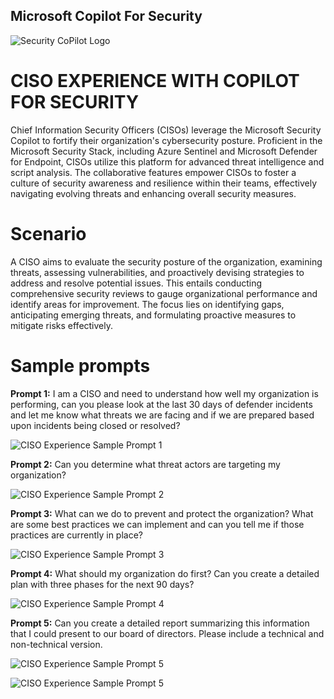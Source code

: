 ## Microsoft Copilot For Security 
![Security CoPilot Logo](https://github.com/Azure/Copilot-For-Security/blob/main/Images/ic_fluent_copilot_64_64%402x.png)

# CISO EXPERIENCE WITH COPILOT FOR SECURITY 

Chief Information Security Officers (CISOs) leverage the Microsoft Security Copilot to fortify their organization's cybersecurity posture. Proficient in the Microsoft Security Stack, including Azure Sentinel and Microsoft Defender for Endpoint, CISOs utilize this platform for advanced threat intelligence and script analysis. The collaborative features empower CISOs to foster a culture of security awareness and resilience within their teams, effectively navigating evolving threats and enhancing overall security measures.

# Scenario
A CISO aims to evaluate the security posture of the organization, examining threats, assessing vulnerabilities, and proactively devising strategies to address and resolve potential issues. This entails conducting comprehensive security reviews to gauge organizational performance and identify areas for improvement. The focus lies on identifying gaps, anticipating emerging threats, and formulating proactive measures to mitigate risks effectively.

# Sample prompts
**Prompt 1:** I am a CISO and need to understand how well my organization is performing, can you please look at the last 30 days of defender incidents and let me know what threats we are facing and if we are prepared based upon incidents being closed or resolved?

![CISO Experience Sample Prompt 1](https://github.com/Azure/Copilot-For-Security/raw/main/Sample%20Prompts/Ciso%20Experience%20Sample%20Prompts/Prompt%20pics/ciso%20Pic%20prompt%201.png)

**Prompt 2:** Can you determine what threat actors are targeting my organization?

![CISO Experience Sample Prompt 2](https://github.com/Azure/Copilot-For-Security/raw/main/Sample%20Prompts/Ciso%20Experience%20Sample%20Prompts/Prompt%20pics/Ciso%20pic%20prompt%202.png)

**Prompt 3:** What can we do to prevent and protect the organization? What are some best practices we can implement and can you tell me if those practices are currently in place?

![CISO Experience Sample Prompt 3](https://github.com/Azure/Copilot-For-Security/raw/main/Sample%20Prompts/Ciso%20Experience%20Sample%20Prompts/Prompt%20pics/Ciso%20Pic%20prompt%203.png)

**Prompt 4:** What should my organization do first? Can you create a detailed plan with three phases for the next 90 days?

![CISO Experience Sample Prompt 4](https://github.com/Azure/Copilot-For-Security/raw/main/Sample%20Prompts/Ciso%20Experience%20Sample%20Prompts/Prompt%20pics/ciso%20Pic%20prompt%204.png)

**Prompt 5:** Can you create a detailed report summarizing this information that I could present to our board of directors. Please include a technical and non-technical version.

![CISO Experience Sample Prompt 5](https://github.com/Azure/Copilot-For-Security/raw/main/Sample%20Prompts/Ciso%20Experience%20Sample%20Prompts/Prompt%20pics/ciso%20Pic%20prompt%205.png)

![CISO Experience Sample Prompt 5](https://github.com/Azure/Copilot-For-Security/raw/main/Sample%20Prompts/Ciso%20Experience%20Sample%20Prompts/Prompt%20pics/ciso%20Pic%20prompt%205%20%202.png)
